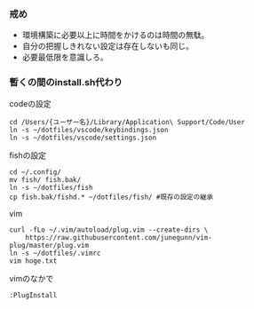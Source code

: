 ### 戒め
* 環境構築に必要以上に時間をかけるのは時間の無駄。
* 自分の把握しきれない設定は存在しないも同じ。
* 必要最低限を意識しろ。

### 暫くの間のinstall.sh代わり
codeの設定
```
cd /Users/{ユーザー名}/Library/Application\ Support/Code/User
ln -s ~/dotfiles/vscode/keybindings.json
ln -s ~/dotfiles/vscode/settings.json
```

fishの設定
```
cd ~/.config/
mv fish/ fish.bak/
ln -s ~/dotfiles/fish
cp fish.bak/fishd.* ~/dotfiles/fish/ #既存の設定の継承
```

vim
```
curl -fLo ~/.vim/autoload/plug.vim --create-dirs \
    https://raw.githubusercontent.com/junegunn/vim-plug/master/plug.vim
ln -s ~/dotfiles/.vimrc
vim hoge.txt
```
vimのなかで
```
:PlugInstall
```

